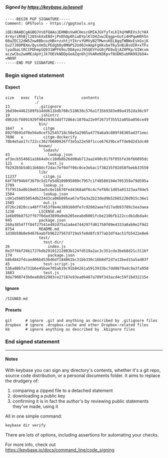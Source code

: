 ##### Signed by https://keybase.io/jasnell
```
-----BEGIN PGP SIGNATURE-----
Comment: GPGTools - https://gpgtools.org

iQEcBAABCgAGBQJVs8fQAAoJEHNBsVwHCHescGMIAJGVfyTxLKIXqYWREVs3cYAX
4r4yriRhBjl265nkXxENd+jPnDhQp0hiaDYplKlD4ZvwJEqgp+Guti4HPqwH0h5n
08aZEC12dW5Znw0BbcozHBx+zxhtjYIkrvYUMVyB2TMwnsKELBgqTWBWxEskGxjK
Gu27J0OPBXm/QysVm5LPEdgb0y0MmPS2Ud0JnAmpFgHkvbeT6y5nBiBsUIR+xTFx
lyadbaLtRCIPDhmpSQ931WPF69o/DDAyozJ9SQEVYoG0jPE0uQjAZ0PKp/UIWcxm
aczwCbu2wmMEzApVjJk7OEVkNDDpGeAZqn6hjVkAReN3Kpvf8UDNSubMA992bO4=
=N09F
-----END PGP SIGNATURE-----

```

<!-- END SIGNATURES -->

### Begin signed statement 

#### Expect

```
size   exec  file                 contents                                                        
             ./                                                                                   
13             .gitignore         16d30e4462189fb14dd611bdb708c510630c576a1f35b9383e89a4352da36c97
19             .jshintrc          d862dcf6091929f90429363ddf72864c1076a22e9f2673f35552a05ba056ce49
               bin/                                                                               
1647   x         citgm            892f0b91df0e56e8cef52545718c50e5a2985a4779a6a9c889f46305ad3f1eec
7696   x         citgm-dockerify  70b4e5ae17c722cc3627b600926ff3e5a22e58f1cce67629bceffde0d2d1dc40
               known/                                                                             
                 lodash/                                                                          
43                 lookup.json    af3ecb554661a1664a9cc10db8b26dd8ab713aa2490c81f6f055fe36f66095dc
121    x           test.js        fb292b5b5d811b68dcf2dac7ef04ff06c0ce3ebac1f38235f02d58fbebb33550
               lib/                                                                               
11237            citgm.js         64f70f94b6f3679c5d1fe5d8109095009c7957c1f48580194e705359a79d595a
2799             lookup.js        f5f951ba0b10e653ae5c6e1bb70fed4368a0f6c4cfef60c1d85a01323aaf04e5
1504             lookup.json      cd41e56055054db234d3ca06b095ea67afba3a2b23ded9b52665228d915c36e1
1505             out.js           d726c2820cca48ff7453f9e4e389160dfe7c92602aeefd17adb93789c5ea3aea
1238           LICENSE.md         1e6b09b8752ff67f0dad3899a9eb205eeabd6001fcbe210bfb122ccdb1dbda4c
945            package.json       269a3854fff84f27541e492d75a1a4e4744297fd01750f09e4333a0ab9e2f9d2
8754           README.md          1d38b58b0e94676aabfb96227567d719a5fe0d8fc977ab3df4ac51fb5422e8e6
               test/                                                                              
                 test-dir/                                                                        
26                 index.js       0e3ff6bf26b1727bdb29101212803b124fd519a2ac3c351cde3beb8d21c3118f
174                package.json   b8b4842fdcaed06b4536d6df184061bc31bb330c16b8df2d7a13bed15a5ad83f
45               test-script.js   536a80b7a731b6e45bae705ab19c91b84261a5913933bc7dd8679adc9a3fa950
1683             test.js          9da7900743b0ea0db52903ce27187e93ea09487a709f343acd4c59f1bd32215e
```

#### Ignore

```
/SIGNED.md
```

#### Presets

```
git      # ignore .git and anything as described by .gitignore files
dropbox  # ignore .dropbox-cache and other Dropbox-related files    
kb       # ignore anything as described by .kbignore files          
```

<!-- summarize version = 0.0.9 -->

### End signed statement

<hr>

#### Notes

With keybase you can sign any directory's contents, whether it's a git repo,
source code distribution, or a personal documents folder. It aims to replace the drudgery of:

  1. comparing a zipped file to a detached statement
  2. downloading a public key
  3. confirming it is in fact the author's by reviewing public statements they've made, using it

All in one simple command:

```bash
keybase dir verify
```

There are lots of options, including assertions for automating your checks.

For more info, check out https://keybase.io/docs/command_line/code_signing